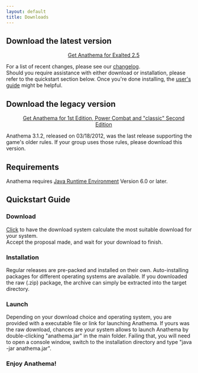 ```yaml
---
layout: default
title: Downloads
---
```

## Download the latest version

<ul><center><a href="http://sourceforge.net/project/platformdownload.php?group_id=122320">Get Anathema <span id="latestVersion"></span> for Exalted 2.5</a></center></ul>

For a list of recent changes, please see our [changelog](https://github.com/anathema/anathema/blob/master/Development_Documentation/Distribution/English/versions.md).  
Should you require assistance with either download or installation, please refer to the quickstart section below.
Once you're done installing, the [user's guide](http://prdownloads.sourceforge.net/anathema/AnathemaUsersGuide_v1.0.pdf?download) might be helpful.

## Download the legacy version
<ul><center><a href="http://sourceforge.net/projects/anathema/files/Anathema%203.1.2/">Get Anathema for 1st Edition, Power Combat and "classic" Second Edition</a></center></ul>

Anathema 3.1.2, released on 03/18/2012, was the last release supporting the game's older rules. If your group uses those rules, please download this version.

	
## Requirements
Anathema requires [Java Runtime Environment](http://www.java.com) Version 6.0 or later.
	
## Quickstart Guide
### Download
[Click](http://sourceforge.net/project/platformdownload.php?group_id=122320) to have the download system calculate the most suitable download for your system.  
Accept the proposal made, and wait for your download to finish. 

### Installation
Regular releases are pre-packed and installed on their own. Auto-installing packages for different operating systems are available.
If you downloaded the raw (.zip) package, the archive can simply be extracted into the target directory.
	
### Launch
Depending on your download choice and operating system, you are provided with a executable file or link for launching Anathema.
If yours was the raw download, chances are your system allows to launch Anathema by double-clicking "anathema.jar" in the main folder.
Failing that, you will need to open a console window, switch to the installation directory and type "java -jar anathema.jar".

### Enjoy Anathema!